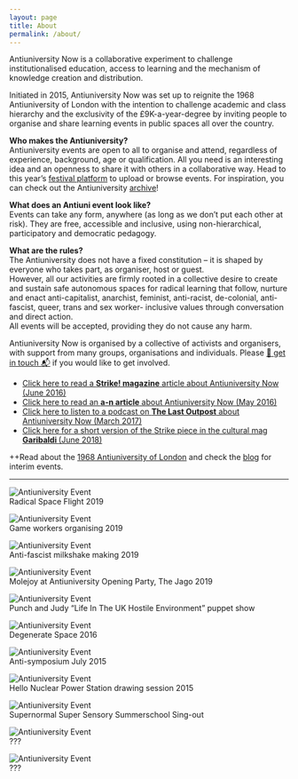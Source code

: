 ```yaml
---
layout: page
title: About
permalink: /about/
---
```

<span class="anti">Antiuniversity Now</span> is a collaborative experiment to challenge institutionalised education, access to learning and the mechanism of knowledge creation and distribution.

Initiated in 2015, <span class="anti">Antiuniversity Now</span> was set up to reignite the 1968 Antiuniversity of London with the intention to challenge academic and class hierarchy and the exclusivity of the £9K-a-year-degree by inviting people to organise and share learning events in public spaces all over the country.

**Who makes the Antiuniversity?**<br/>
Antiuniversity events are open to all to organise and attend, regardless of experience, background, age or qualification. All you need is an interesting idea and an openness to share it with others in a collaborative way. Head to this year’s <a href="https://antiuni-2021.samandreae.com/" target="_blank">festival platform</a> to upload or browse events.
For inspiration, you can check out the Antiuniversity <a href="/archive">archive</a>!

**What does an Antiuni event look like?**<br/>
Events can take any form, anywhere (as long as we don’t put each other at risk). They are free, accessible and inclusive, using non-hierarchical, participatory and democratic pedagogy.

**What are the rules?**<br/>
The Antiuniversity does not have a fixed constitution – it is shaped by everyone who takes part, as organiser, host or guest.<br/>
However, all our activities are firmly rooted in a collective desire to create and sustain safe autonomous spaces for radical learning that follow, nurture and enact anti-capitalist, anarchist, feminist, anti-racist, de-colonial, anti-fascist, queer, trans and sex worker- inclusive values through conversation and direct action.<br/>
All events will be accepted, providing they do not cause any harm.<br/>

<span class="anti">Antiuniversity Now</span> is organised by a collective of activists and organisers, with support from many groups, organisations and individuals. Please <a href="/contact" target="_blank">📮 get in touch 📬</a> if you would like to get involved.

- <a href="http://strikemag.org/antiuniversity-now/" target="_blank">Click here to read a <b>Strike! magazine</b> article about Antiuniversity Now (June 2016)</a>
- <a href="https://www.a-n.co.uk/news/antiuniversity-now-festival-the-idea-is-that-knowledge-is-created-and-shared-by-people?platform=hootsuite" target="_blank" target="_blank">Click here to read an <b>a-n article</b> about Antiuniversity Now (May 2016)</a>
- <a href="https://soundcloud.com/thelastoutpost1/15-the-anti-university-emma?utm_source=soundcloud&utm_campaign=share&utm_medium=twitter" target="_blank">Click here to listen to a podcast on <b>The Last Outpost</b> about Antiuniversity Now (March 2017)</a>
- <a href="http://www.theindependentproject.it/garibaldi-journal/antiuniversity-now-radical-learning-as-direct-action/" target="_blank">Click here for a short version of the Strike piece in the cultural mag <b>Garibaldi </b>(June 2018) </a>

++Read about the <a href="/history" target="_blank">1968 Antiuniversity of London</a> and check the <a href="/blog" target="_blank">blog</a> for interim events.

<hr class="dotted">

![Antiuniversity Event](/assets/images/about/about-event-11.png)<br /><span class="caption">Radical Space Flight 2019</span>

![Antiuniversity Event](/assets/images/about/about-event-1.png)<br /><span class="caption">Game workers organising 2019</span>

![Antiuniversity Event](/assets/images/about/about-event-3.png)<br /><span class="caption">Anti-fascist milkshake making 2019</span>

![Antiuniversity Event](/assets/images/about/about-event-4.png)<br /><span class="caption">Molejoy at Antiuniversity Opening Party, The Jago 2019</span>

![Antiuniversity Event](/assets/images/about/about-event-2.png)<br /><span class="caption">Punch and Judy “Life In The UK Hostile Environment” puppet show</span>

![Antiuniversity Event](/assets/images/about/about-event-10.png)<br /><span class="caption">Degenerate Space 2016</span>

![Antiuniversity Event](/assets/images/about/about-event-5.png)<br /><span class="caption">Anti-symposium July 2015</span>

![Antiuniversity Event](/assets/images/about/about-event-6.png)<br /><span class="caption">Hello Nuclear Power Station drawing session 2015</span>

![Antiuniversity Event](/assets/images/about/about-event-7.png)<br /><span class="caption">Supernormal Super Sensory Summerschool Sing-out</span>

![Antiuniversity Event](/assets/images/about/about-event-8.png)<br /><span class="caption">???</span>

![Antiuniversity Event](/assets/images/about/about-event-9.png)<br /><span class="caption">???</span>

